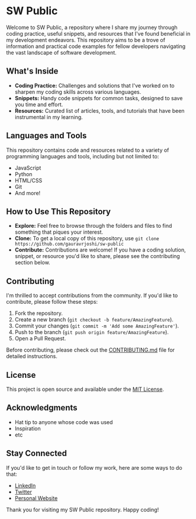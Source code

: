 # SW Public

Welcome to SW Public, a repository where I share my journey through coding practice, useful snippets, and resources that I've found beneficial in my development endeavors. This repository aims to be a trove of information and practical code examples for fellow developers navigating the vast landscape of software development.

## What's Inside

- **Coding Practice:** Challenges and solutions that I've worked on to sharpen my coding skills across various languages.
- **Snippets:** Handy code snippets for common tasks, designed to save you time and effort.
- **Resources:** Curated list of articles, tools, and tutorials that have been instrumental in my learning.

## Languages and Tools

This repository contains code and resources related to a variety of programming languages and tools, including but not limited to:

- JavaScript
- Python
- HTML/CSS
- Git
- And more!

## How to Use This Repository

- **Explore:** Feel free to browse through the folders and files to find something that piques your interest.
- **Clone:** To get a local copy of this repository, use `git clone https://github.com/gauravrjoshi/sw-public`
- **Contribute:** Contributions are welcome! If you have a coding solution, snippet, or resource you'd like to share, please see the contributing section below.

## Contributing

I'm thrilled to accept contributions from the community. If you'd like to contribute, please follow these steps:

1. Fork the repository.
2. Create a new branch (`git checkout -b feature/AmazingFeature`).
3. Commit your changes (`git commit -m 'Add some AmazingFeature'`).
4. Push to the branch (`git push origin feature/AmazingFeature`).
5. Open a Pull Request.

Before contributing, please check out the [CONTRIBUTING.md](/CONTRIBUTING.md) file for detailed instructions.

## License

This project is open source and available under the [MIT License](LICENSE).

## Acknowledgments

- Hat tip to anyone whose code was used
- Inspiration
- etc

## Stay Connected

If you'd like to get in touch or follow my work, here are some ways to do that:

- [LinkedIn](https://www.linkedin.com/in/imgauravrjoshi)
- [Twitter](https://twitter.com/imgauravrjoshi)
- [Personal Website](https://gaurav.statelyworld.com/)

Thank you for visiting my SW Public repository. Happy coding!
